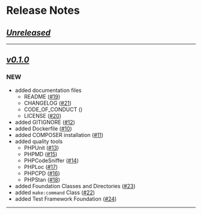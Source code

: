 # Release Notes
## _[Unreleased](https://github.com/mluster/jazz-modules/compare/v0.1.0...main)_

---
## _[v0.1.0](https://github.com/mluster/jazz-modules/compare/v0.1.0...main)_
### NEW
- added documentation files
  - README ([#19](https://github.com/mluster/jazz-modules/issues/19))
  - CHANGELOG ([#21](https://github.com/mluster/jazz-modules/issues/21))
  - CODE_OF_CONDUCT ([]())
  - LICENSE ([#20](https://github.com/mluster/jazz-modules/issues/20))
- added GITIGNORE ([#12](https://github.com/mluster/jazz-modules/issues/12))
- added Dockerfile ([#10](https://github.com/mluster/jazz-modules/issues/10))
- added COMPOSER installation ([#11](https://github.com/mluster/jazz-modules/issues/11))
- added quality tools
  - PHPUnit ([#13](https://github.com/mluster/jazz-modules/issues/13))
  - PHPMD ([#15](https://github.com/mluster/jazz-modules/issues/15))
  - PHPCodeSniffer ([#14](https://github.com/mluster/jazz-modules/issues/14))
  - PHPLoc ([#17](https://github.com/mluster/jazz-modules/issues/17))
  - PHPCPD ([#16](https://github.com/mluster/jazz-modules/issues/16))
  - PHPStan ([#18](https://github.com/mluster/jazz-modules/issues/18))
- added Foundation Classes and Directories ([#23](https://github.com/mluster/jazz-modules/issues/23))
- added `make:command` Class ([#22](https://github.com/mluster/jazz-modules/issues/22))
- added Test Framework Foundation ([#24](https://github.com/mluster/jazz-modules/issues/24))

---
<!--
## [vX.Y.Z (YYYY-MM-DD)](Github Link to compare/vX.Y.Z...vX.Y.Z)
### (NEW|Updated|Fixed|Removed)
- Issue Summary ([#ID](Link to Pull Request))
-->
